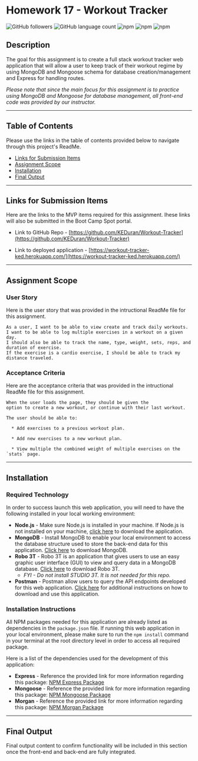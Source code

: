 # Homework 17 - Workout Tracker

![GitHub followers](https://img.shields.io/github/followers/KEDuran?logo=GitHub&style=plastic)
![GitHub language count](https://img.shields.io/github/languages/count/KEDuran/Workout-Tracker?color=yellow&logo=GitHub)
![npm](https://img.shields.io/npm/v/express?color=green&label=express&logo=NPM&style=plastic)
![npm](https://img.shields.io/npm/v/mongoose?color=orange&label=mongoose&logo=NPM&style=plastic)
![npm](https://img.shields.io/npm/v/morgan?color=pink&label=morgan&logo=NPM&style=plastic)

## Description

The goal for this assignment is to create a full stack workout tracker web application that will allow a user to keep track of their workout regime by using MongoDB and Mongoose schema for database creation/management and Express for handling routes.

_Please note that since the main focus for this assignment is to practice using MongoDB and Mongoose for database management, all front-end code was provided by our instructor._

---

## Table of Contents

Please use the links in the table of contents provided below to navigate through this project's ReadMe.

- [Links for Submission Items](#links-for-submission-items)
- [Assignment Scope](#assignment-scope)
- [Installation](#installation)
- [Final Output](#final-output)

---

## Links for Submission Items

Here are the links to the MVP items required for this assignment. Ihese links will also be submitted in the Boot Camp Spot portal.

- Link to GitHub Repo - [https://github.com/KEDuran/Workout-Tracker](https://github.com/KEDuran/Workout-Tracker)

- Link to deployed application - [https://workout-tracker-ked.herokuapp.com/](https://workout-tracker-ked.herokuapp.com/)

---

## Assignment Scope

### User Story

Here is the user story that was provided in the intructional ReadMe file for this assignment.

```
As a user, I want to be able to view create and track daily workouts.
I want to be able to log multiple exercises in a workout on a given day.
I should also be able to track the name, type, weight, sets, reps, and duration of exercise.
If the exercise is a cardio exercise, I should be able to track my distance traveled.
```

### Acceptance Criteria

Here are the acceptance criteria that was provided in the intructional ReadMe file for this assignment.

```
When the user loads the page, they should be given the
option to create a new workout, or continue with their last workout.

The user should be able to:

  * Add exercises to a previous workout plan.

  * Add new exercises to a new workout plan.

  * View multiple the combined weight of multiple exercises on the `stats` page.
```

---

## Installation

### Required Technology

In order to success launch this web application, you will need to have the following installed in your local working environment:

- **Node.js** - Make sure Node.js is installed in your machine. If Node.js is not installed on your machine, [click here](https://nodejs.org/en/) to download the application.
- **MongoDB** - Install MongoDB to enable your local environment to access the database structure used to store the back-end data for this application. [Click here](https://www.mongodb.com/try/download/community) to download MongoDB.
- **Robo 3T** - Robo 3T is an application that gives users to use an easy graphic user interface (GUI) to view and query data in a MongoDB database. [Click here](https://robomongo.org/download) to download Robo 3T.
  - _FYI - Do not install STUDIO 3T. It is not needed for this repo._
- **Postman** - Postman allow users to query the API endpoints developed for this web application. [Click here](https://www.postman.com/) for additional instructions on how to download and use this application.

### Installation Instructions

All NPM packages needed for this application are already listed as dependencies in the `package.json` file. If running this web application in your local environment, please make sure to run the `npm install` command in your terminal at the root directory level in order to access all required package.

Here is a list of the dependencies used for the development of this application:

- **Express** - Reference the provided link for more information regarding this package: [NPM Express Package](https://www.npmjs.com/package/express)
- **Mongoose** - Reference the provided link for more information regarding this package: [NPM Mongoose Package](https://www.npmjs.com/package/mongoose)
- **Morgan** - Reference the provided link for more information regarding this package: [NPM Morgan Package](https://www.npmjs.com/package/morgan)

---

## Final Output

Final output content to confirm functionality will be included in this section once the front-end and back-end are fully integrated.
